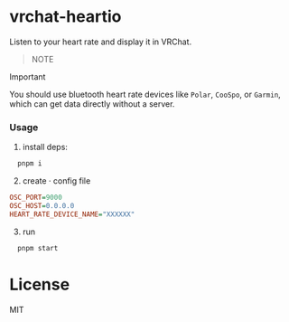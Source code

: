 # vrchat-heartio

Listen to your heart rate and display it in VRChat.

> NOTE

> [!IMPORTANT]
> You should use bluetooth heart rate devices like `Polar`, `CooSpo`, or `Garmin`, which can get data directly without a server.

### Usage

1. install deps:

```bash
  pnpm i
```

2. create · config file

```ini
OSC_PORT=9000
OSC_HOST=0.0.0.0
HEART_RATE_DEVICE_NAME="XXXXXX"
```

3. run

```bash
  pnpm start
```

# License

MIT
